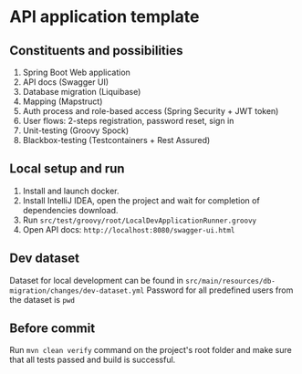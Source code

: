 # API application template

## Constituents and possibilities

1. Spring Boot Web application
2. API docs (Swagger UI)
3. Database migration (Liquibase)
4. Mapping (Mapstruct)
5. Auth process and role-based access (Spring Security + JWT token)
6. User flows: 2-steps registration, password reset, sign in
7. Unit-testing (Groovy Spock)
8. Blackbox-testing (Testcontainers + Rest Assured)

## Local setup and run

1. Install and launch docker. 
2. Install IntelliJ IDEA, open the project and wait for completion of dependencies download.
3. Run `src/test/groovy/root/LocalDevApplicationRunner.groovy`
4. Open API docs: `http://localhost:8080/swagger-ui.html`

## Dev dataset

Dataset for local development can be found in `src/main/resources/db-migration/changes/dev-dataset.yml`
Password for all predefined users from the dataset is `pwd`

## Before commit

Run `mvn clean verify` command on the project's root folder and make sure that all tests passed and build is successful.